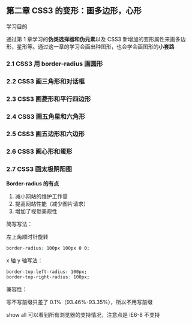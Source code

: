 ## 第二章 CSS3 的变形：画多边形，心形

学习目的

通过第 1 章学习的**伪类选择器和伪元素**以及 CSS3 新增加的变形属性来画多边形，星形等。通过这一章的学习会画出种图形，也会学会画图形的**小套路**

### 2.1 CSS3 用 border-radius 画圆形

### 2.2 CSS3 画三角形和对话框

### 2.3 CSS3 画菱形和平行四边形

### 2.4 CSS3 画五角星和六角形

### 2.5 CSS3 画五边形和六边形

### 2.6 CSS3 画心形和蛋形

### 2.7 CSS3 画太极阴阳图

**Border-radius 的有点**

1. 减小网站的维护工作量
2. 提高网站性能（减少图片请求）
3. 增加了视觉美观性

简写写法：

左上角顺时针旋转

```css
border-radius: 100px 100px 0 0;
```

x 轴 y 轴写法：

```css
border-top-left-radius: 100px;
border-top-right-radius: 100px;
```

兼容性：

写不写前缀只差了 0.1%（93.46%-93.35%），所以不用写前缀

show all 可以看到所有浏览器的支持情况，注意点是 IE6-8 不支持
